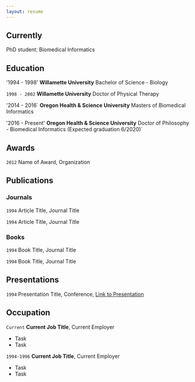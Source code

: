 ```yaml
---
layout: resume
---
```

## Currently

PhD student: Biomedical Informatics

## Education

'1994 - 1998'
__Willamette University__
Bachelor of Science - Biology

`1998 - 2002`
__Willamette University__
Doctor of Physical Therapy 

'2014 - 2016`
__Oregon Health & Science University__
Masters of Biomedical Informatics 

'2016 - Present'
__Oregon Health & Science University__
Doctor of Philosophy - Biomedical Informatics (Expected graduation 6/2020)`

## Awards

`2012`
Name of Award, Organization 

## Publications

<!-- A list is also available [online](https://scholar.google.co.uk/citations?user=LTOTl0YAAAAJ) -->

### Journals

`1994`
Article Title, Journal Title

`1994`
Article Title, Journal Title

### Books

`1994`
Book Title, Journal Title

`1994`
Book Title, Journal Title


## Presentations

`1994`
Presentation Title, Conference, <a href="https://MyWebsite.tld/presentation1">Link to Presentation</a>


## Occupation

`Current`
__Current Job Title__, Current Employer 

- Task
- Task

`1994-1996`
__Current Job Title__, Current Employer 

- Task
- Task



<!-- ### Footer

Last updated: May 2013 -->


